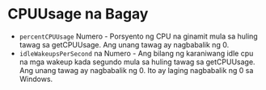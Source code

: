 # CPUUsage na Bagay

* `percentCPUUsage` Numero - Porsyento ng CPU na ginamit mula sa huling tawag sa getCPUUsage. Ang unang tawag ay nagbabalik ng 0.
* `idleWakeupsPerSecond` na Numero - Ang bilang ng karaniwang idle cpu na mga wakeup kada segundo mula sa huling tawag sa getCPUUsage. Ang unang tawag ay nagbabalik ng 0. Ito ay laging nagbabalik ng 0 sa Windows.